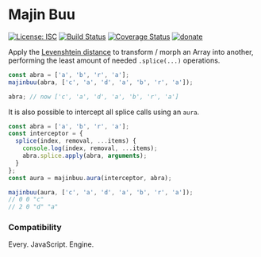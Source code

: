 # Majin Buu

[![License: ISC](https://img.shields.io/badge/License-ISC-yellow.svg)](https://opensource.org/licenses/ISC) [![Build Status](https://travis-ci.org/WebReflection/majinbuu.svg?branch=master)](https://travis-ci.org/WebReflection/majinbuu) [![Coverage Status](https://coveralls.io/repos/github/WebReflection/majinbuu/badge.svg?branch=master)](https://coveralls.io/github/WebReflection/majinbuu?branch=master) [![donate](https://img.shields.io/badge/$-donate-ff69b4.svg?maxAge=2592000&style=flat)](https://github.com/WebReflection/donate)


Apply the [Levenshtein distance](https://en.wikipedia.org/wiki/Levenshtein_distance) to transform / morph an Array into another, performing the least amount of needed `.splice(...)` operations.

```js
const abra = ['a', 'b', 'r', 'a'];
majinbuu(abra, ['c', 'a', 'd', 'a', 'b', 'r', 'a']);

abra; // now ['c', 'a', 'd', 'a', 'b', 'r', 'a']
```

It is also possible to intercept all splice calls using an `aura`.
```js
const abra = ['a', 'b', 'r', 'a'];
const interceptor = {
  splice(index, removal, ...items) {
    console.log(index, removal, ...items);
    abra.splice.apply(abra, arguments);
  }
};
const aura = majinbuu.aura(interceptor, abra);

majinbuu(aura, ['c', 'a', 'd', 'a', 'b', 'r', 'a']);
// 0 0 "c"
// 2 0 "d" "a"
```

### Compatibility

Every. JavaScript. Engine.
